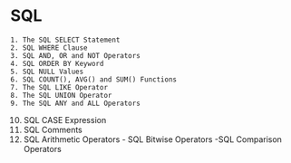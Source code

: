 # SQL


    1. The SQL SELECT Statement
    2. SQL WHERE Clause
    3. SQL AND, OR and NOT Operators
    4. SQL ORDER BY Keyword
    5. SQL NULL Values
    6. SQL COUNT(), AVG() and SUM() Functions
    7. The SQL LIKE Operator
    8. The SQL UNION Operator
    9. The SQL ANY and ALL Operators
   10. SQL CASE Expression
   11. SQL Comments
   12. SQL Arithmetic Operators - SQL Bitwise Operators -SQL Comparison Operators


